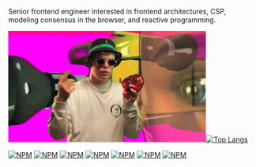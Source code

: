 Senior frontend engineer interested in frontend architectures, CSP, modeling consensus in the browser, and reactive programming. 

![!img](/lean.gif)[![Top Langs](https://github-readme-stats.vercel.app/api/top-langs/?username=matthewzito&layout=compact&theme=dracula&langs_count=16)](https://github.com/matthewzito/github-readme-stats)

[![NPM](https://nodei.co/npm/vivisector.png?compact=true)](https://nodei.co/npm/vivisector/)
[![NPM](https://nodei.co/npm/http-factory.png?compact=true)](https://nodei.co/npm/http-factory/)
[![NPM](https://nodei.co/npm/js-heuristics.png?compact=true)](https://nodei.co/npm/js-heuristics/)
[![NPM](https://nodei.co/npm/coalesce-x.png?compact=true)](https://nodei.co/npm/coalesce-x/)
[![NPM](https://nodei.co/npm/seance-js.png?compact=true)](https://nodei.co/npm/seance-js/)
[![NPM](https://nodei.co/npm/atom-db.png?compact=true)](https://nodei.co/npm/atom-db/)
[![NPM](https://nodei.co/npm/x-clacks-middleware.png?compact=true)](https://nodei.co/npm/x-clacks-middleware/)
